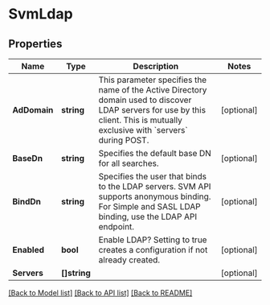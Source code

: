 # SvmLdap

## Properties

Name | Type | Description | Notes
------------ | ------------- | ------------- | -------------
**AdDomain** | **string** | This parameter specifies the name of the Active Directory domain used to discover LDAP servers for use by this client. This is mutually exclusive with &#x60;servers&#x60; during POST.  | [optional] 
**BaseDn** | **string** | Specifies the default base DN for all searches. | [optional] 
**BindDn** | **string** | Specifies the user that binds to the LDAP servers. SVM API supports anonymous binding. For Simple and SASL LDAP binding, use the LDAP API endpoint. | [optional] 
**Enabled** | **bool** | Enable LDAP? Setting to true creates a configuration if not already created. | [optional] 
**Servers** | **[]string** |  | [optional] 

[[Back to Model list]](../README.md#documentation-for-models) [[Back to API list]](../README.md#documentation-for-api-endpoints) [[Back to README]](../README.md)


